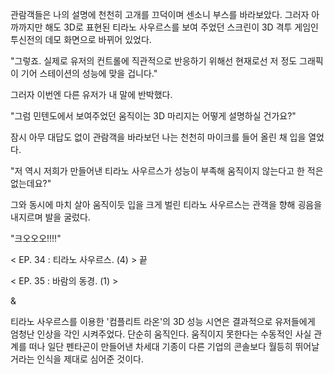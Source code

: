 관람객들은 나의 설명에 천천히 고개를 끄덕이며 센소니 부스를 바라보았다. 
그러자 아까까지만 해도 3D로 표현된 티라노 사우르스를 보여 주었던 스크린이 3D 격투 게임인 투신전의 데모 화면으로 바뀌어 있었다. 

"그렇죠. 실제로 유저의 컨트롤에 직관적으로 반응하기 위해선 현재로선 저 정도 그래픽이 기어 스테이션의 성능에 맞을 겁니다." 

그러자 이번엔 다른 유저가 내 말에 반박했다. 

"그럼 민텐도에서 보여주었던 움직이는 3D 마리지는 어떻게 설명하실 건가요?" 

잠시 아무 대답도 없이 관람객을 바라보던 나는 천천히 마이크를 들어 올린 채 입을 열었다. 

"저 역시 저희가 만들어낸 티라노 사우르스가 성능이 부족해 움직이지 않는다고 한 적은 없는데요?" 

그와 동시에 마치 살아 움직이듯 입을 크게 벌린 티라노 사우르스는 관객을 향해 굉음을 내지르며 발을 굴렀다. 

"크오오오!!!!"

< EP. 34 : 티라노 사우르스. (4) > 끝

< EP. 35 : 바람의 동경. (1) >

& 

티라노 사우르스를 이용한 '컴플리트 라온'의 3D 성능 시연은 결과적으로 유저들에게 엄청난 인상을 각인 시켜주었다. 
단순히 움직인다. 움직이지 못한다는 수동적인 사실 관계를 떠나 일단 펜타곤이 만들어낸 차세대 기종이 다른 기업의 콘솔보다 월등히 뛰어날 거라는 인식을 제대로 심어준 것이다. 